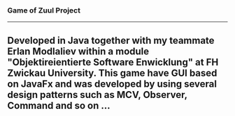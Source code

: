 <h3>Game of Zuul Project</h3>
<hr>
<h2>Developed in Java together with my teammate Erlan Modlaliev  within a module "Objektireientierte Software Enwicklung" at FH Zwickau University. 
This game have GUI based on JavaFx and was developed by using several design patterns such as MCV, Observer, Command and so on ...</h2>
